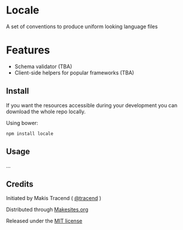 # Locale

A set of conventions to produce uniform looking language files


# Features

* Schema validator (TBA)
* Client-side helpers for popular frameworks (TBA)


## Install

If you want the resources accessible during your development you can download the whole repo locally.

Using bower:
```
npm install locale
```


## Usage

...


## Credits

Initiated by Makis Tracend ( [@tracend](http://github.com/tracend) )

Distributed through [Makesites.org](http://makesites.org) 

Released under the [MIT license](http://makesites.org/licenses/MIT)

